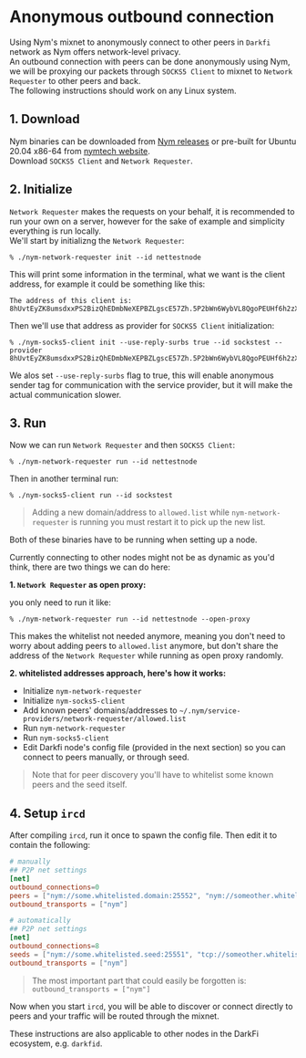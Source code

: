 Anonymous outbound connection
=======================

Using Nym's mixnet to anonymously connect to other peers in `Darkfi` 
network as Nym offers network-level privacy.\
An outbound connection with peers can be done anonymously using Nym, 
we will be proxying our packets through `SOCKS5 Client` to mixnet to
`Network Requester` to other peers and back.\
The following instructions should work on any Linux system.

## 1. **Download**

Nym binaries can be downloaded from [Nym releases](https://github.com/nymtech/nym/releases) 
or pre-built for Ubuntu 20.04 x86-64 from [nymtech website](https://nymtech.net/download-nym-components/).\
Download `SOCKS5 Client` and `Network Requester`.


## 2. **Initialize**

`Network Requester` makes the requests on your behalf, it is 
recommended to run your own on a server, however for the sake of 
example and simplicity everything is run locally.\
We'll start by initializng the `Network Requester`:

```
% ./nym-network-requester init --id nettestnode
```

This will print some information in the terminal, what we want is the 
client address, for example it could be something like this:

```
The address of this client is: 8hUvtEyZK8umsdxxPS2BizQhEDmbNeXEPBZLgscE57Zh.5P2bWn6WybVL8QgoPEUHf6h2zXktmwrWaqaucEBZy7Vb@5vC8spDvw5VDQ8Zvd9fVvBhbUDv9jABR4cXzd4Kh5vz
```

Then we'll use that address as provider for `SOCKS5 Client` 
initialization:

```
% ./nym-socks5-client init --use-reply-surbs true --id sockstest --provider 8hUvtEyZK8umsdxxPS2BizQhEDmbNeXEPBZLgscE57Zh.5P2bWn6WybVL8QgoPEUHf6h2zXktmwrWaqaucEBZy7Vb@5vC8spDvw5VDQ8Zvd9fVvBhbUDv9jABR4cXzd4Kh5vz
```

We alos set `--use-reply-surbs` flag to true, this will enable 
anonymous sender tag for communication with the service provider, 
but it will make the actual communication slower.

## 3. **Run**

Now we can run `Network Requester` and then `SOCKS5 Client`:

```
% ./nym-network-requester run --id nettestnode
```

Then in another terminal run:

```
% ./nym-socks5-client run --id sockstest
```

> Adding a new domain/address to `allowed.list` while 
`nym-network-requester` is running you must restart it to pick up the 
new list.

Both of these binaries have to be running when setting up a node.

Currently connecting to other nodes might not be as dynamic as you'd 
think, there are two things we can do here:

**1. `Network Requester` as open proxy:**

you only need to run it like:

```
% ./nym-network-requester run --id nettestnode --open-proxy
```

This makes the whitelist not needed anymore, meaning you don't need to 
worry about adding peers to `allowed.list` anymore, but don't share
the address of the `Network Requester` while running as open proxy
randomly.

**2. whitelisted addresses approach, here's how it works:**

- Initialize `nym-network-requester`
- Initialize `nym-socks5-client`
- Add known peers' domains/addresses to `~/.nym/service-providers/network-requester/allowed.list`
- Run `nym-network-requester`
- Run `nym-socks5-client`
- Edit Darkfi node's config file (provided in the next section) so you 
can connect to peers manually, or through seed.

> Note that for peer discovery you'll have to whitelist some known 
peers and the seed itself.


## 4. **Setup `ircd`**

After compiling `ircd`, run it once to spawn the config file. Then
edit it to contain the following:

```toml
# manually
## P2P net settings
[net]
outbound_connections=0
peers = ["nym://some.whitelisted.domain:25552", "nym://someother.whitelisted.domain:25556"]
outbound_transports = ["nym"]

# automatically
## P2P net settings
[net]
outbound_connections=8
seeds = ["nym://some.whitelisted.seed:25551", "tcp://someother.whitelisted.seed:25551"]
outbound_transports = ["nym"]
```

> The most important part that could easily be forgotten is: ```outbound_transports = ["nym"]```

Now when you start `ircd`, you will be able to discover or connect 
directly to peers and your traffic will be routed through the mixnet.

These instructions are also applicable to other nodes in the DarkFi
ecosystem, e.g. `darkfid`.
